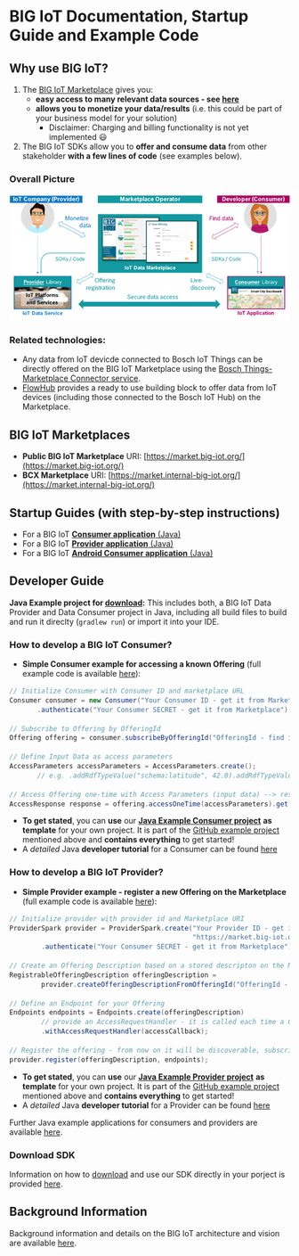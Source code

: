 # BIG IoT Documentation, Startup Guide and Example Code


## Why use BIG IoT?

1. The [BIG IoT Marketplace](https://market.big-iot.org/) gives you:
   * **easy access to many relevant data sources - see [here](https://github.com/BIG-IoT/BIG-IoT.github.io/blob/master/bcxDataOfferings.md)**
   * **allows you to monetize your data/results** (i.e. this could be part of your business model for your solution)
      * Disclaimer: Charging and billing functionality is not yet implemented :smiley:
2. The BIG IoT SDKs allow you to **offer and consume data** from other stakeholder **with a few lines of code** (see examples below).

### Overall Picture

![BIG-IoT Overall Picture](/images/BIG-IoT_OverallPicture.png)

### Related technologies:

- Any data from IoT devicde connected to Bosch IoT Things can be directly offered on the BIG IoT Marketplace using the [Bosch Things-Marketplace Connector service]().
- [FlowHub]() provides a ready to use building block to offer data from IoT devices (including those connected to the Bosch IoT Hub) on the Marketplace.


## BIG IoT Marketplaces

- **Public BIG IoT Marketplace** URI: [https://market.big-iot.org/](https://market.big-iot.org/)
- **BCX Marketplace** URI: [https://market.internal-big-iot.org/](https://market.internal-big-iot.org/)


## Startup Guides (with step-by-step instructions)

- For a BIG IoT [**Consumer application** (Java)](/StartUp-Guide-Consumer.md)
- For a BIG IoT [**Provider application** (Java)](/StartUp-Guide-Provider.md)
- For a BIG IoT [**Android Consumer application** (Java)](/StartUp-Guide-AndroidConsumer.md)


## Developer Guide 

**Java Example project for [download](https://github.com/BCX18ConnectedLife/big-iot):** This includes both, a BIG IoT Data Provider and Data Consumer project in Java, including all build files to build and run it direclty (`gradlew run`) or import it into your IDE. 

### How to develop a BIG IoT Consumer?

- **Simple Consumer example for accessing a known Offering** (full example code is available [here](https://github.com/BIG-IoT/example-projects/blob/master/more-java-examples/src/main/java/org/eclipse/bigiot/lib/examples/ExampleConsumerSubscriptionById.java)):
```java
// Initialize Consumer with Consumer ID and marketplace URL
Consumer consumer = new Consumer("Your Consumer ID - get it from Marketplace", "https://market.big-iot.org")
       .authenticate("Your Consumer SECRET - get it from Marketplace");

// Subscribe to Offering by OfferingId
Offering offering = consumer.subscribeByOfferingId("OfferingId - find it on Marketplace").get();

// Define Input Data as access parameters
AccessParameters accessParameters = AccessParameters.create();
       // e.g. .addRdfTypeValue("schema:latitude", 42.0).addRdfTypeValue("schema:longitude", 9.0);

// Access Offering one-time with Access Parameters (input data) --> response includes JSON results
AccessResponse response = offering.accessOneTime(accessParameters).get();
```
- **To get stated**, you can **use** our [**Java Example Consumer project**](https://github.com/BCX18ConnectedLife/big-iot/tree/master/java-template-consumer) **as template** for your own project. It is part of the [GitHub example project](https://github.com/BCX18ConnectedLife/big-iot) mentioned above and **contains everything** to get started!
- A _detailed_ Java **developer tutorial** for a Consumer can be found [here](https://big-iot.github.io/consumerPerspective/)

### How to develop a BIG IoT Provider?

- **Simple Provider example - register a new Offering on the Marketplace** (full example code is available [here](https://github.com/BIG-IoT/example-projects/blob/master/more-java-examples/src/main/java/org/eclipse/bigiot/lib/examples/ExampleProviderWithMarketplaceOfferingDescription.java)):
```java
// Initialize provider with provider id and Marketplace URI
ProviderSpark provider = ProviderSpark.create("Your Provider ID - get it from Marketplace", 
                                              "https://market.big-iot.org", "IP address of your node", 6789)
        .authenticate("Your Consumer SECRET - get it from Marketplace");

// Create an Offering Description based on a stored descripton on the Marketplace
RegistrableOfferingDescription offeringDescription = 
        provider.createOfferingDescriptionFromOfferingId("OfferingId - get it from Marketplace");

// Define an Endpoint for your Offering
Endpoints endpoints = Endpoints.create(offeringDescription)
        // provide an AccessRequestHandler - it is called each time a Consmer accesses your offering
        .withAccessRequestHandler(accessCallback);

// Register the offering - from now on it will be discoverable, subscribable and accessible to consumers
provider.register(offeringDescription, endpoints);
```
- **To get stated**, you can **use** our [**Java Example Provider project**](https://github.com/BCX18ConnectedLife/big-iot/tree/master/java-template-provider) **as template** for your own project. It is part of the [GitHub example project](https://github.com/BCX18ConnectedLife/big-iot) mentioned above and **contains everything** to get started!
- A _detailed_ Java **developer tutorial** for a Provider can be found [here](https://big-iot.github.io/providerPerspective/)

Further Java example applications for consumers and providers are available [here](https://github.com/BIG-IoT/example-projects/tree/master/more-java-examples/src/main/java/org/eclipse/bigiot/lib/examples).

### Download SDK

Information on how to [download](https://big-iot.github.io/download/) and use our SDK directly in your porject is provided [here](https://big-iot.github.io/download/).


## Background Information

Background information and details on the BIG IoT architecture and vision are available [here](https://big-iot.github.io/tutorial/).
